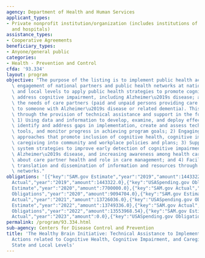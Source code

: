 ```yaml
---
agency: Department of Health and Human Services
applicant_types:
- Private nonprofit institution/organization (includes institutions of higher education
  and hospitals)
assistance_types:
- Cooperative Agreements
beneficiary_types:
- Anyone/general public
categories:
- Health - Prevention and Control
cfda: '93.334'
layout: program
objective: "The purpose of the listing is to implement public health actions through\
  \ engagement of national partners and public health networks at national, state\
  \ and local levels to apply public health strategies to promote cognitive health;\
  \ address cognitive impairment, including Alzheimer\u2019s disease; and support\
  \ the needs of care partners (paid and unpaid persons providing care or assistance\
  \ to someone with Alzheimer\u2019s disease or related dementia). This will be accomplished\
  \ through the provision of technical assistance and support in the following areas:\
  \ 1) Using data and information to develop, examine, and deploy effective strategies,\
  \ identify and address gaps in implementation, create and assess technical assistance\
  \ tools, and monitor progress in achieving program goals; 2) Engaging in environmental\
  \ approaches that promote inclusion of cognitive health, cognitive impairment and\
  \ caregiving into community and workplace policies and plans; 3) Supporting health\
  \ system strategies to improve early detection of cognitive impairment, including\
  \ Alzheimer\u2019s disease, and increasing awareness among health care providers\
  \ about care partner health and role in care management; and 4) Facilitating the\
  \ translation and dissemination of information and resources through public health\
  \ networks."
obligations: '[{"key":"SAM.gov Estimate","year":"2019","amount":1443322.0},{"key":"SAM.gov
  Actual","year":"2019","amount":1443322.0},{"key":"USASpending.gov Obligations","year":"2019","amount":1443322.0},{"key":"SAM.gov
  Estimate","year":"2020","amount":7700000.0},{"key":"SAM.gov Actual","year":"2020","amount":9094704.0},{"key":"USASpending.gov
  Obligations","year":"2020","amount":9094704.0},{"key":"SAM.gov Estimate","year":"2021","amount":12233794.0},{"key":"SAM.gov
  Actual","year":"2021","amount":13726036.0},{"key":"USASpending.gov Obligations","year":"2021","amount":13726036.0},{"key":"SAM.gov
  Estimate","year":"2022","amount":13749336.0},{"key":"SAM.gov Actual","year":"2022","amount":13749336.0},{"key":"USASpending.gov
  Obligations","year":"2022","amount":13553968.54},{"key":"SAM.gov Estimate","year":"2023","amount":22878863.0},{"key":"SAM.gov
  Actual","year":"2023","amount":0.0},{"key":"USASpending.gov Obligations","year":"2023","amount":5574564.0}]'
permalink: /program/93.334.html
sub-agency: Centers for Disease Control and Prevention
title: 'The Healthy Brain Initiative: Technical Assistance to Implement Public Health
  Actions related to Cognitive Health, Cognitive Impairment, and Caregiving at the
  State and Local Levels'
---
```

